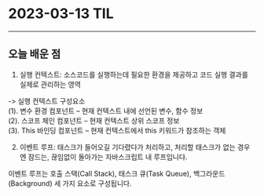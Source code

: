 # 2023-03-13 TIL

---

## 오늘 배운 점

1. 실행 컨텍스트: 소스코드를 실행하는데 필요한 환경을 제공하고 코드 실행 결과를 실제로 관리하는 영역


-> 실행 컨텍스트 구성요소  
(1). 변수 환경 컴포넌트 – 현재 컨텍스트 내에 선언된 변수, 함수 정보  
(2). 스코프 체인 컴포넌트 – 현재 컨텍스트 상위 스코프 정보  
(3). This 바인딩 컴포넌트 – 현재 컨텍스트에서 this 키워드가 참조하는 객체

2. 이벤트 루프: 태스크가 들어오길 기다렸다가 처리하고, 처리할 태스크가 없는 경우엔 잠드는, 끊임없이 돌아가는 자바스크립트 내 루프입니다.


이벤트 루프는 호출 스택(Call Stack), 태스크 큐(Task Queue), 백그라운드(Background) 세 가지 요소로 구성됩니다.
